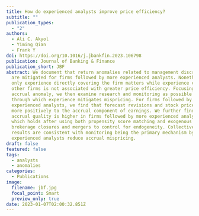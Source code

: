 ```yaml
---
title: How do experienced analysts improve price efficiency?
subtitle: ""
publication_types: 
  - "2"
authors:
  - Ali C. Akyol
  - Yiming Qian
  - Frank Y
doi: https://doi.org/10.1016/j.jbankfin.2023.106798
publication: Journal of Banking & Finance
publication_short: JBF
abstract: We document that return anomalies related to management discretions
  are mitigated for firms followed by more experienced analysts. Nonetheless,
  only experience directly covering the firm matters while experience covering
  other firms is not associated with greater price efficiency. Focusing on the
  accrual anomaly, we then examine research and monitoring as possible channels
  through which experience mitigates mispricing. For firms followed by more
  experienced analysts, we find that forecast revisions and stock prices respond
  more positively to the accrual component of earnings. We further find that
  accrual quality is higher in firms followed by more experienced analysts,
  which holds after using both propensity score matching and exogenous events of
  brokerage closures and mergers to control for endogeneity. Collectively, our
  results are consistent with monitoring being the primary mechanism by which
  experienced analysts reduce accrual mispricing.
draft: false
featured: false
tags:
  - analysts
  - anomalies
categories:
  - Publications
image:
  filename: jbf.jpg
  focal_point: Smart
  preview_only: true
date: 2023-01-07T02:00:32.851Z
---
```

